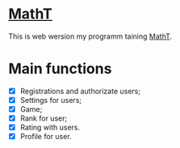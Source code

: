 # [MathT](http://46.17.105.8/)
This is web wersion my programm taining [MathT](https://github.com/51Sirius/math_trainner).

# Main functions
- [x] Registrations and authorizate users;
- [x] Settings for users;
- [x] Game;
- [x] Rank for user;
- [x] Rating with users.
- [x] Profile for user. 
